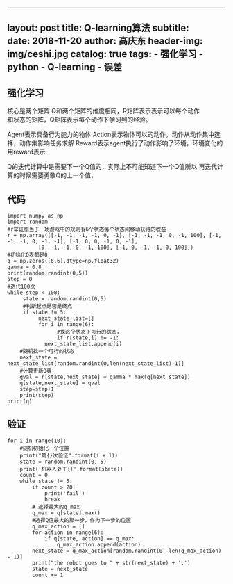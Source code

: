 
---
layout:     post
title:      Q-learning算法
subtitle:   
date:       2018-11-20
author:     高庆东
header-img: img/ceshi.jpg
catalog: true
tags:
    - 强化学习
    - python
    - Q-learning
    - 误差
---

## 强化学习
核心是两个矩阵 Q和两个矩阵的维度相同，R矩阵表示表示可以每个动作     
和状态的矩阵，Q矩阵表示每个动作下学习到的经验。

Agent表示具备行为能力的物体
Action表示物体可以的动作，动作从动作集中选择，动作集影响任务求解
Reward表示agent执行了动作影响了环境，环境变化的用reward表示

Q的迭代计算中是需要下一个Q值的，实际上不可能知道下一个Q值所以
再迭代计算的时候需要勇敢Q的上一个值，

## 代码
    import numpy as np
    import random
    #r举证相当于一场游戏中的规则有6个状态每个状态间移动获得的收益
    r = np.array([[-1, -1, -1, -1, 0, -1], [-1, -1, -1, 0, -1, 100], [-1, -1, -1, 0, -1, -1], [-1, 0, 0, -1, 0, -1],
              [0, -1, -1, 0, -1, 100], [-1, 0, -1, -1, 0, 100]])
    #初始化Q表都是0
    q = np.zeros([6,6],dtype=np.float32)
    gamma = 0.8
    print(random.randint(0,5))
    step = 0
    #迭代100次
    while step < 100:    
         state = random.randint(0,5)
         #判断起点是否是终点
         if state != 5:
              next_state_list=[]
              for i in range(6):
                    #找这个状态下可行的状态，
                    if r[state,i] != -1:
                next_state_list.append(i)
        #随机找一个可行的状态
        next_state = next_state_list[random.randint(0,len(next_state_list)-1)]
        #计算更新Q表
        qval = r[state,next_state] + gamma * max(q[next_state])
        q[state,next_state] = qval
        step=step+1
        print(step)
    print(q)

## 验证

    for i in range(10):
        #随机初始化一个位置
        print("第{}次验证".format(i + 1))
        state = random.randint(0, 5)
        print('机器人处于{}'.format(state))
        count = 0
        while state != 5:
            if count > 20:
                print('fail')
                break
            # 选择最大的q_max
            q_max = q[state].max()
            #选择Q值最大的那一步，作为下一步的位置
            q_max_action = []
            for action in range(6):
                if q[state, action] == q_max:
                    q_max_action.append(action)
            next_state = q_max_action[random.randint(0, len(q_max_action) - 1)]
            print("the robot goes to " + str(next_state) + '.')
            state = next_state
            count += 1






